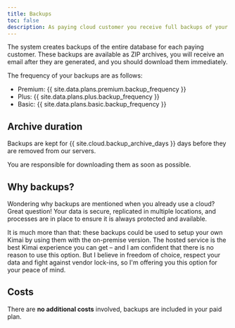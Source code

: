 ```yaml
---
title: Backups
toc: false
description: As paying cloud customer you receive full backups of your data
---
```

 
The system creates backups of the entire database for each paying customer.
These backups are available as ZIP archives, you will receive an email after they are generated, and you should download them immediately.

The frequency of your backups are as follows:

- Premium: {{ site.data.plans.premium.backup_frequency }}
- Plus: {{ site.data.plans.plus.backup_frequency }}
- Basic: {{ site.data.plans.basic.backup_frequency }}

## Archive duration

Backups are kept for {{ site.cloud.backup_archive_days }} days before they are removed from our servers.

You are responsible for downloading them as soon as possible.

## Why backups?

Wondering why backups are mentioned when you already use a cloud?
Great question! Your data is secure, replicated in multiple locations, and processes are in place to ensure it is always protected and available.

It is much more than that: these backups could be used to setup your own Kimai by using them with the on-premise version.
The hosted service is the best Kimai experience you can get &ndash; and I am confident that there is no reason to use this option.
But I believe in freedom of choice, respect your data and fight against vendor lock-ins, so I'm offering you this option for your peace of mind.

## Costs

There are **no additional costs** involved, backups are included in your paid plan.
